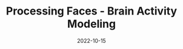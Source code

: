 ---
title: "Processing Faces - Brain Activity Modeling"
permalink: /projects/brain/
layout: single
classes: wide
excerpt: "Modeling visual brain activity"
header:
 overlay_image: /images/projects/brain1/brain_cover.png
 caption: "Photo credit: Simon Lee"
date: 2022-10-15
sidebar:
  nav: "docs2"
feature_row_left1:
- url: "https://github.com/Simonlee711/EPFL/blob/main/NX-422-Neural-Signals-Procesing/MiniProject_1/mini_project_1.ipynb"
  btn_label: "Code"
  btn_class: "btn--primary" 
---